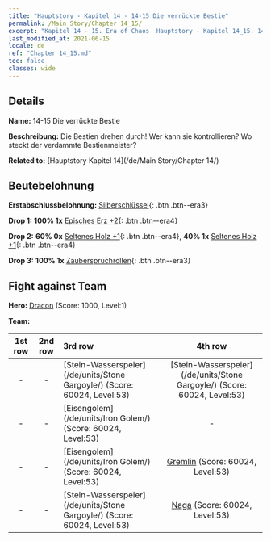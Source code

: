 ```yaml
---
title: "Hauptstory - Kapitel 14 - 14-15 Die verrückte Bestie"
permalink: /Main Story/Chapter 14_15/
excerpt: "Kapitel 14 - 15. Era of Chaos  Hauptstory - Kapitel 14_15. 14-15 Die verrückte Bestie"
last_modified_at: 2021-06-15
locale: de
ref: "Chapter 14_15.md"
toc: false
classes: wide
---
```


## Details

 **Name:** 14-15 Die verrückte Bestie

 **Beschreibung:** Die Bestien drehen durch! Wer kann sie kontrollieren? Wo steckt der verdammte Bestienmeister?

 **Related to:** [Hauptstory Kapitel 14](/de/Main Story/Chapter 14/)

## Beutebelohnung

 **Erstabschlussbelohnung:** [Silberschlüssel](/ItemsDE/con_693/){: .btn .btn--era3}

 **Drop 1:** **100% 1x** [Episches Erz +2](/ItemsDE/mat_47/){: .btn .btn--era4}

 **Drop 2:** **60% 0x** [Seltenes Holz +1](/ItemsDE/mat_41/){: .btn .btn--era4}, **40% 1x** [Seltenes Holz +1](/ItemsDE/mat_41/){: .btn .btn--era4}

 **Drop 3:** **100% 1x** [Zauberspruchrollen](/ItemsDE/con_694/){: .btn .btn--era3}


## Fight against Team
 **Hero:** [Dracon](/de/heroes/Dracon/) (Score: 1000, Level:1)

 **Team:**


  | 1st row | 2nd row | 3rd row | 4th row |
  |:----:|:----:|:----|:----:|
  | - | - | [Stein-Wasserspeier](/de/units/Stone Gargoyle/) (Score: 60024, Level:53)  | [Stein-Wasserspeier](/de/units/Stone Gargoyle/) (Score: 60024, Level:53)  |
  | - | - | [Eisengolem](/de/units/Iron Golem/) (Score: 60024, Level:53)  | - |
  | - | - | [Eisengolem](/de/units/Iron Golem/) (Score: 60024, Level:53)  | [Gremlin](/de/units/Gremlin/) (Score: 60024, Level:53)  |
  | - | - | [Stein-Wasserspeier](/de/units/Stone Gargoyle/) (Score: 60024, Level:53)  | [Naga](/de/units/Naga/) (Score: 60024, Level:53)  |



